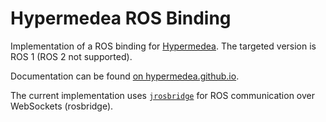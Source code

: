 # Hypermedea ROS Binding

Implementation of a ROS binding for [Hypermedea](https://hypermedea.github.io/).
The targeted version is ROS 1 (ROS 2 not supported).

Documentation can be found [on hypermedea.github.io](https://hypermedea.github.io/javadoc/ros-binding/latest/org/hypermedea/ros/package-summary.html).

The current implementation uses [`jrosbridge`](https://github.com/rctoris/jrosbridge) for ROS communication over WebSockets (rosbridge).
